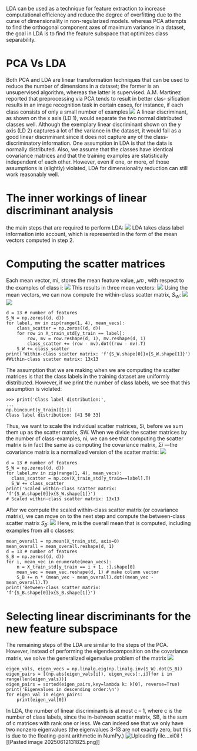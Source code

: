 LDA can be used as a technique for feature extraction to increase computational efficiency and reduce the degree of overfitting due to the curse of dimensionality in non-regularized models.
whereas PCA attempts to find the orthogonal component axes of maximum variance in a dataset, the goal in LDA is to find the feature subspace that optimizes class separability.
# PCA Vs LDA
Both PCA and LDA are linear transformation techniques that can be used to reduce the number of dimensions in a dataset; the former is an unsupervised algorithm, whereas the latter is supervised.
A.M. Martinez reported that preprocessing via PCA tends to result in better clas-
sification results in an image recognition task in certain cases, for instance, if each class consists of only a small number of examples
![](https://i.imgur.com/4LhLzwD.png)
A linear discriminant, as shown on the x axis (LD 1), would separate the two normal distributed classes well. Although the exemplary linear discriminant shown on the y axis (LD 2) captures a lot of the variance in the dataset, it would fail as a good linear discriminant since it does not capture any of the class-discriminatory information.
One assumption in LDA is that the data is normally distributed. Also, we assume that the classes have identical covariance matrices and that the training examples are statistically independent of each other. However, even if one, or more, of those assumptions is (slightly) violated, LDA for dimensionality reduction can still work reasonably well.
# The inner workings of linear discriminant analysis
the main steps that are required to perform LDA:
![](https://i.imgur.com/ozo3WbF.png)
LDA takes class label information into account, which is represented in the form
of the mean vectors computed in step 2.
# Computing the scatter matrices
Each mean vector, mi, stores the mean feature value, 𝜇𝑚 , with respect to the examples of class i:
![](https://i.imgur.com/rEedyyQ.png)
This results in three mean vectors:
![](https://i.imgur.com/sFeQe2u.png)
Using the mean vectors, we can now compute the within-class scatter matrix, $S_W$:
![](https://i.imgur.com/eVjvYVI.png)
![](https://i.imgur.com/PKHbyk3.png)
```
d = 13 # number of features
S_W = np.zeros((d, d))
for label, mv in zip(range(1, 4), mean_vecs):
    class_scatter = np.zeros((d, d))
    for row in X_train_std[y_train == label]:
        row, mv = row.reshape(d, 1), mv.reshape(d, 1)
        class_scatter += (row - mv).dot((row - mv).T)
    S_W += class_scatter
print('Within-class scatter matrix: 'f'{S_W.shape[0]}x{S_W.shape[1]}')
#Within-class scatter matrix: 13x13
```
The assumption that we are making when we are computing the scatter matrices is that the class labels in the training dataset are uniformly distributed. However, if we print the number of class labels, we see that this assumption is violated:
```
>>> print('Class label distribution:',
...
np.bincount(y_train)[1:])
Class label distribution: [41 50 33]
```
Thus, we want to scale the individual scatter matrices, Si, before we sum them up as the scatter matrix, SW. When we divide the scatter matrices by the number of class-examples, ni, we can see that computing the scatter matrix is in fact the same as computing the covariance matrix, Σ𝑖 —the covariance matrix is a normalized version of the scatter matrix:
![](https://i.imgur.com/20dCn5D.png)
```
d = 13 # number of features
S_W = np.zeros((d, d))
for label,mv in zip(range(1, 4), mean_vecs):
  class_scatter = np.cov(X_train_std[y_train==label].T)
  S_W += class_scatter
print('Scaled within-class scatter matrix: 'f'{S_W.shape[0]}x{S_W.shape[1]}')
# Scaled within-class scatter matrix: 13x13
```
After we compute the scaled within-class scatter matrix (or covariance matrix), we can move on to the next step and compute the between-class scatter matrix $S_B$:
![](https://i.imgur.com/SoWMvwE.png)
Here, m is the overall mean that is computed, including examples from all c classes:
```
mean_overall = np.mean(X_train_std, axis=0)
mean_overall = mean_overall.reshape(d, 1)
d = 13 # number of features
S_B = np.zeros((d, d))
for i, mean_vec in enumerate(mean_vecs):
    n = X_train_std[y_train == i + 1, :].shape[0]
    mean_vec = mean_vec.reshape(d, 1) # make column vector
    S_B += n * (mean_vec - mean_overall).dot((mean_vec - mean_overall).T)
print('Between-class scatter matrix: 'f'{S_B.shape[0]}x{S_B.shape[1]}')
```
# Selecting linear discriminants for the new feature subspace
The remaining steps of the LDA are similar to the steps of the PCA. However, instead of performing the eigendecomposition on the covariance matrix, we solve the generalized eigenvalue problem of the matrix
![](https://i.imgur.com/IRP54u6.png)
```
eigen_vals, eigen_vecs = np.linalg.eig(np.linalg.inv(S_W).dot(S_B))
eigen_pairs = [(np.abs(eigen_vals[i]), eigen_vecs[:,i])for i in range(len(eigen_vals))]
eigen_pairs = sorted(eigen_pairs,key=lambda k: k[0], reverse=True)
print('Eigenvalues in descending order:\n')
for eigen_val in eigen_pairs:
    print(eigen_val[0])
```
In LDA, the number of linear discriminants is at most c – 1, where c is the number of class labels, since the in-between scatter matrix, SB, is the sum of c matrices with rank one or less. We can indeed see that we only have two nonzero eigenvalues (the eigenvalues 3-13 are not exactly zero, but this is due to the floating-point arithmetic in NumPy.)
![Uploading file...xi0il]()
![[Pasted image 20250612131825.png]]